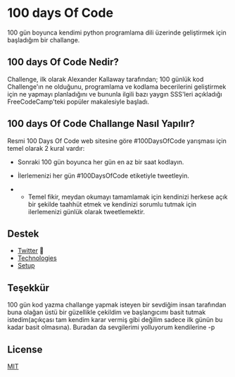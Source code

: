 # 100 days Of Code

100 gün boyunca kendimi python programlama dili üzerinde geliştirmek için başladığım bir challange.

## 100 days Of Code Nedir?

Challenge, ilk olarak Alexander Kallaway tarafından; 
100 günlük kod Challenge'ın ne olduğunu, programlama ve kodlama becerilerini geliştirmek için ne yapmayı planladığını
ve bununla ilgili bazı yaygın SSS'leri açıkladığı FreeCodeCamp'teki popüler makalesiyle başladı.


## 100 days Of Code Challange Nasıl Yapılır?
Resmi 100 Days Of Code web sitesine göre #100DaysOfCode yarışması için temel olarak 2 kural vardır:
* Sonraki 100 gün boyunca her gün en az bir saat kodlayın.
* İlerlemenizi her gün #100DaysOfCode etiketiyle tweetleyin.

* * Temel fikir, meydan okumayı tamamlamak için kendinizi herkese açık bir şekilde taahhüt etmek ve kendinizi sorumlu tutmak için ilerlemenizi günlük olarak tweetlemektir.


## Destek
* [Twitter](https://twitter.com/berkaysakayik) 🐓
* [Technologies](#technologies)
* [Setup](#setup)


## Teşekkür


100 gün kod yazma challange yapmak isteyen bir sevdiğim insan tarafından buna olağan üstü bir güzellikle 
çekildim ve başlangıcımı basit tutmak istedim(açıkçası tam kendim karar vermiş gibi değilim sadece ilk 
günün bu kadar basit olmasına). Buradan da sevgilerimi yolluyorum kendilerine -p



## License

[MIT](https://choosealicense.com/licenses/mit/)